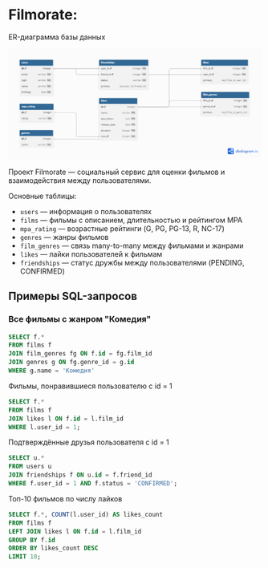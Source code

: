 # Filmorate: 
ER-диаграмма базы данных

![ER-диаграмма Filmorate](db-diagram.png)

Проект Filmorate — социальный сервис для оценки фильмов и взаимодействия между пользователями.

Основные таблицы:

- `users` — информация о пользователях
- `films` — фильмы с описанием, длительностью и рейтингом MPA
- `mpa_rating` — возрастные рейтинги (G, PG, PG-13, R, NC-17)
- `genres` — жанры фильмов
- `film_genres` — связь many-to-many между фильмами и жанрами
- `likes` — лайки пользователей к фильмам
- `friendships` — статус дружбы между пользователями (PENDING, CONFIRMED)

## Примеры SQL-запросов

### Все фильмы с жанром "Комедия"

```sql
SELECT f.*
FROM films f
JOIN film_genres fg ON f.id = fg.film_id
JOIN genres g ON fg.genre_id = g.id
WHERE g.name = 'Комедия'
```
Фильмы, понравившиеся пользователю с id = 1
```sql
SELECT f.*
FROM films f
JOIN likes l ON f.id = l.film_id
WHERE l.user_id = 1;
```
Подтверждённые друзья пользователя с id = 1
```sql
SELECT u.*
FROM users u
JOIN friendships f ON u.id = f.friend_id
WHERE f.user_id = 1 AND f.status = 'CONFIRMED';
```
Топ-10 фильмов по числу лайков
```sql
SELECT f.*, COUNT(l.user_id) AS likes_count
FROM films f
LEFT JOIN likes l ON f.id = l.film_id
GROUP BY f.id
ORDER BY likes_count DESC
LIMIT 10;
```